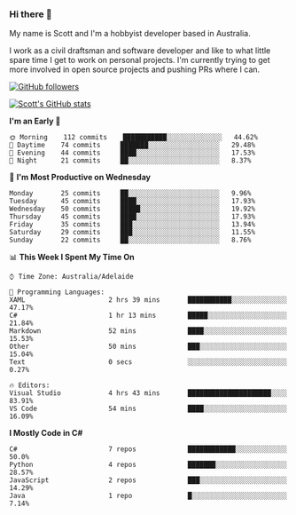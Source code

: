 ### Hi there 👋

My name is Scott and I'm a hobbyist developer based in Australia.

I work as a civil draftsman and software developer and like to what little spare time I get to work on personal projects. I'm currently trying to get more involved in open source projects and pushing PRs where I can. 

[![GitHub followers](https://img.shields.io/github/followers/puppetsw?label=Follow&style=social)](https://github.com/puppetsw?tab=followers)

[![Scott's GitHub stats](https://github-readme-stats.vercel.app/api?username=puppetsw&show_icons=true&theme=dark)](https://github.com/anuraghazra/github-readme-stats)

<!--START_SECTION:waka-->
**I'm an Early 🐤** 

```text
🌞 Morning    112 commits    ███████████░░░░░░░░░░░░░░   44.62% 
🌆 Daytime    74 commits     ███████░░░░░░░░░░░░░░░░░░   29.48% 
🌃 Evening    44 commits     ████░░░░░░░░░░░░░░░░░░░░░   17.53% 
🌙 Night      21 commits     ██░░░░░░░░░░░░░░░░░░░░░░░   8.37%

```
📅 **I'm Most Productive on Wednesday** 

```text
Monday       25 commits     ██░░░░░░░░░░░░░░░░░░░░░░░   9.96% 
Tuesday      45 commits     ████░░░░░░░░░░░░░░░░░░░░░   17.93% 
Wednesday    50 commits     █████░░░░░░░░░░░░░░░░░░░░   19.92% 
Thursday     45 commits     ████░░░░░░░░░░░░░░░░░░░░░   17.93% 
Friday       35 commits     ███░░░░░░░░░░░░░░░░░░░░░░   13.94% 
Saturday     29 commits     ███░░░░░░░░░░░░░░░░░░░░░░   11.55% 
Sunday       22 commits     ██░░░░░░░░░░░░░░░░░░░░░░░   8.76%

```


📊 **This Week I Spent My Time On** 

```text
⌚︎ Time Zone: Australia/Adelaide

💬 Programming Languages: 
XAML                     2 hrs 39 mins       ███████████░░░░░░░░░░░░░░   47.17% 
C#                       1 hr 13 mins        █████░░░░░░░░░░░░░░░░░░░░   21.84% 
Markdown                 52 mins             ████░░░░░░░░░░░░░░░░░░░░░   15.53% 
Other                    50 mins             ███░░░░░░░░░░░░░░░░░░░░░░   15.04% 
Text                     0 secs              ░░░░░░░░░░░░░░░░░░░░░░░░░   0.27%

🔥 Editors: 
Visual Studio            4 hrs 43 mins       █████████████████████░░░░   83.91% 
VS Code                  54 mins             ████░░░░░░░░░░░░░░░░░░░░░   16.09%

```

**I Mostly Code in C#** 

```text
C#                       7 repos             ████████████░░░░░░░░░░░░░   50.0% 
Python                   4 repos             ███████░░░░░░░░░░░░░░░░░░   28.57% 
JavaScript               2 repos             ███░░░░░░░░░░░░░░░░░░░░░░   14.29% 
Java                     1 repo              █░░░░░░░░░░░░░░░░░░░░░░░░   7.14%

```



<!--END_SECTION:waka-->

<!--
**puppetsw/puppetsw** is a ✨ _special_ ✨ repository because its `README.md` (this file) appears on your GitHub profile.

Here are some ideas to get you started:

- 🔭 I’m currently working on ...
- 🌱 I’m currently learning ...
- 👯 I’m looking to collaborate on ...
- 🤔 I’m looking for help with ...
- 💬 Ask me about ...
- 📫 How to reach me: ...
- 😄 Pronouns: ...
- ⚡ Fun fact: ...
-->
